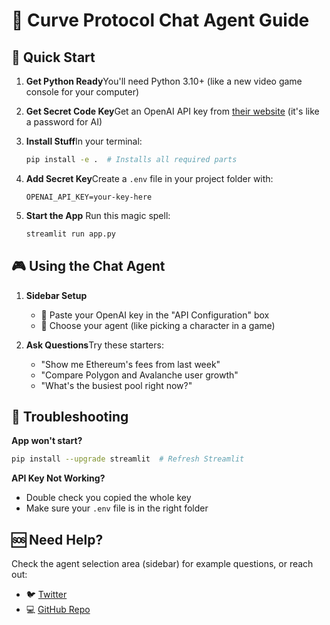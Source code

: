 # 🦙 Curve Protocol Chat Agent Guide

## 🌱 Quick Start

1. **Get Python Ready**You'll need Python 3.10+ (like a new video game console for your computer)
2. **Get Secret Code Key**Get an OpenAI API key from [their website](https://platform.openai.com/) (it's like a password for AI)
3. **Install Stuff**In your terminal:

   ```bash
   pip install -e .  # Installs all required parts
   ```
4. **Add Secret Key**Create a `.env` file in your project folder with:

   ```env
   OPENAI_API_KEY=your-key-here
   ```
5. **Start the App**
   Run this magic spell:

   ```bash
   streamlit run app.py
   ```

## 🎮 Using the Chat Agent

1. **Sidebar Setup**

   - 🔑 Paste your OpenAI key in the "API Configuration" box
   - 🤖 Choose your agent (like picking a character in a game)
2. **Ask Questions**Try these starters:

   - "Show me Ethereum's fees from last week"
   - "Compare Polygon and Avalanche user growth"
   - "What's the busiest pool right now?"


## 🚨 Troubleshooting

**App won't start?**

```bash
pip install --upgrade streamlit  # Refresh Streamlit
```

**API Key Not Working?**

- Double check you copied the whole key
- Make sure your `.env` file is in the right folder

## 🆘 Need Help?

Check the agent selection area (sidebar) for example questions, or reach out:

- 🐦 [Twitter](https://twitter.com/jondoescoding)
- 💻 [GitHub Repo](https://github.com/jondoescoding/awesome-ai-agents)
